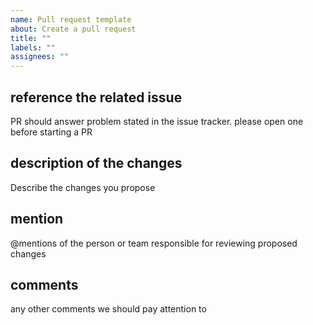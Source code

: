 ```yaml
---
name: Pull request template
about: Create a pull request
title: ""
labels: ""
assignees: ""
---
```


## reference the related issue

PR should answer problem stated in the issue tracker. please open one before starting a PR

## description of the changes

Describe the changes you propose

## mention

@mentions of the person or team responsible for reviewing proposed changes

## comments

any other comments we should pay attention to
